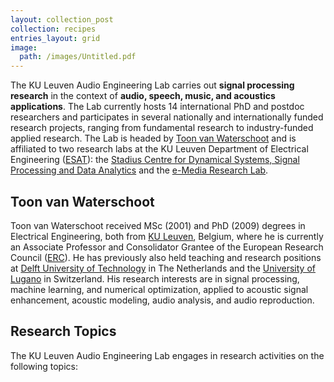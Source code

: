 ```yaml
---
layout: collection_post
collection: recipes
entries_layout: grid
image:
  path: /images/Untitled.pdf
---
```


The KU Leuven Audio Engineering Lab carries out **signal processing research** in the context of **audio, speech, music, and acoustics applications**. The Lab currently hosts 14 international PhD and postdoc researchers and participates in several nationally and internationally funded research projects, ranging from fundamental research to industry-funded applied research. The Lab is headed by [Toon van Waterschoot](toonvanwaterschoot.md) and is affiliated to two research labs at the KU Leuven Department of Electrical Engineering ([ESAT](https://www.esat.kuleuven.be/english/overview)): the [Stadius Centre for Dynamical Systems, Signal Processing and Data Analytics](https://www.esat.kuleuven.be/stadius/) and the [e-Media Research Lab](https://iiw.kuleuven.be/onderzoek/emedia/home).

## Toon van Waterschoot
Toon van Waterschoot received MSc (2001) and PhD (2009) degrees in Electrical Engineering, both from [KU Leuven](https://www.kuleuven.be/english/), Belgium, where he is currently an Associate Professor and Consolidator Grantee of the European Research Council ([ERC](https://erc.europa.eu)). He has previously also held teaching and research positions at [Delft University of Technology](https://www.tudelft.nl/en/) in The Netherlands and the [University of Lugano](https://www.usi.ch/en) in Switzerland. His research interests are in signal processing, machine learning, and numerical optimization, applied to acoustic signal enhancement, acoustic modeling, audio analysis, and audio reproduction.

## Research Topics
The KU Leuven Audio Engineering Lab engages in research activities on the following topics:
